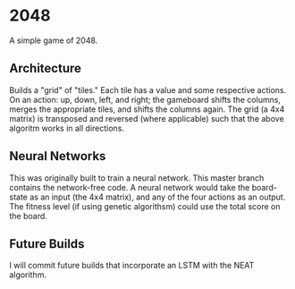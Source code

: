 # 2048
A simple game of 2048.

## Architecture
Builds a "grid" of "tiles."  Each tile has a value and some respective actions.  
On an action: up, down, left, and right; the gameboard shifts the columns, merges the appropriate tiles, and shifts the columns again.
The grid (a 4x4 matrix) is transposed and reversed (where applicable) such that the above algoritm works in all directions.

## Neural Networks
This was originally built to train a neural network.  This master branch contains the network-free code.
A neural network would take the board-state as an input (the 4x4 matrix), and any of the four actions as an output.
The fitness level (if using genetic algorithsm) could use the total score on the board.  

## Future Builds 
I will commit future builds that incorporate an LSTM with the NEAT algorithm.
